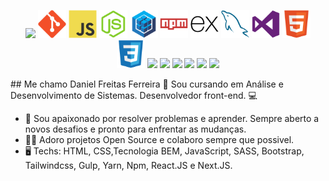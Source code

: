 <p align="center">
    <img width="45px" src="https://cdn.jsdelivr.net/gh/devicons/devicon/icons/vuejs/vuejs-original.svg">
    <img width="45px" src="https://raw.githubusercontent.com/devicons/devicon/c5378d6c2510ffa0b3e4475af95618a8048d6cf1/icons/git/git-original.svg">
    <img width="45px" src="https://raw.githubusercontent.com/devicons/devicon/master/icons/javascript/javascript-original.svg">
    <img width="45px" src="https://raw.githubusercontent.com/devicons/devicon/c5378d6c2510ffa0b3e4475af95618a8048d6cf1/icons/nodejs/nodejs-original.svg">
    <img width="45px" src="https://raw.githubusercontent.com/devicons/devicon/master/icons/sequelize/sequelize-original.svg">
    <img width="45px" src="https://raw.githubusercontent.com/devicons/devicon/master/icons/npm/npm-original-wordmark.svg">
    <img width="45px" src="https://raw.githubusercontent.com/devicons/devicon/master/icons/express/express-original.svg">
    <img width="45px" src="https://raw.githubusercontent.com/devicons/devicon/master/icons/mysql/mysql-original.svg">
    <img width="45px" src="https://raw.githubusercontent.com/devicons/devicon/master/icons/visualstudio/visualstudio-plain.svg">
    <img width="45px" src="https://raw.githubusercontent.com/devicons/devicon/c5378d6c2510ffa0b3e4475af95618a8048d6cf1/icons/html5/html5-original.svg">
    <img width="45px" src="https://raw.githubusercontent.com/devicons/devicon/master/icons/css3/css3-original.svg">
    <img width="45px" src="https://cdn.jsdelivr.net/gh/devicons/devicon/icons/sass/sass-original.svg">
    <img width="45px" src="https://cdn.jsdelivr.net/gh/devicons/devicon/icons/angularjs/angularjs-original.svg">
    <img width="45px" src="https://cdn.jsdelivr.net/gh/devicons/devicon/icons/bitbucket/bitbucket-original.svg">
    <img width="45px" src="https://cdn.jsdelivr.net/gh/devicons/devicon/icons/python/python-original.svg">
    <img width="45px" src="https://cdn.jsdelivr.net/gh/devicons/devicon/icons/figma/figma-original.svg">
    <img width="45px" src="https://cdn.jsdelivr.net/gh/devicons/devicon/icons/xd/xd-plain.svg">
</p>
## Me chamo Daniel Freitas Ferreira 👋
Sou cursando em Análise e Desenvolvimento de Sistemas. 
Desenvolvedor front-end. 💻

- 🚀 Sou apaixonado por resolver problemas e aprender. Sempre aberto a novos desafios e pronto para enfrentar as mudanças.
- 🙌🏻 Adoro projetos Open Source e colaboro sempre que possivel.
- 🖥 Techs: HTML, CSS,Tecnologia BEM, JavaScript, SASS, Bootstrap, Tailwindcss, Gulp, Yarn, Npm, React.JS e Next.JS.
